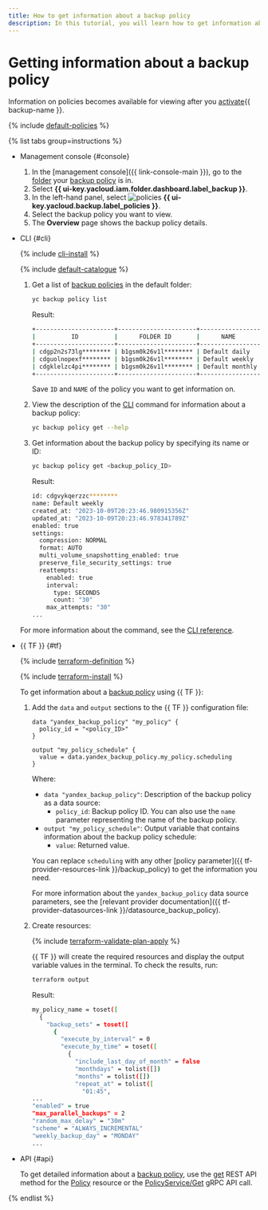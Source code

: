 ```yaml
---
title: How to get information about a backup policy
description: In this tutorial, you will learn how to get information about a {{ backup-full-name }} backup policy.
---
```


# Getting information about a backup policy

Information on policies becomes available for viewing after you [activate](../../concepts/index.md#providers){{ backup-name }}.

{% include [default-policies](../../../_includes/backup/default-policies.md) %}

{% list tabs group=instructions %}

- Management console {#console}

  1. In the [management console]({{ link-console-main }}), go to the [folder](../../../resource-manager/concepts/resources-hierarchy.md#folder) your [backup policy](../../../backup/concepts/policy.md) is in.
  1. Select **{{ ui-key.yacloud.iam.folder.dashboard.label_backup }}**.
  1. In the left-hand panel, select ![policies](../../../_assets/console-icons/calendar.svg) **{{ ui-key.yacloud.backup.label_policies }}**.
  1. Select the backup policy you want to view.
  1. The **Overview** page shows the backup policy details.

- CLI {#cli}

  {% include [cli-install](../../../_includes/cli-install.md) %}

  {% include [default-catalogue](../../../_includes/default-catalogue.md) %}

  1. Get a list of [backup policies](../../../backup/concepts/policy.md) in the default folder:

     ```bash
     yc backup policy list
     ```  

     Result:

     ```bash
     +----------------------+----------------------+-----------------+---------+---------------------+---------------------+
     |          ID          |      FOLDER ID       |      NAME       | ENABLED |     CREATED AT      |     UPDATED AT      |
     +----------------------+----------------------+-----------------+---------+---------------------+---------------------+
     | cdgp2n2s73lg******** | b1gsm0k26v1l******** | Default daily   | true    | 2023-07-20 13:55:14 | 2024-08-15 08:27:41 |
     | cdguolnopexf******** | b1gsm0k26v1l******** | Default weekly  | true    | 2023-07-20 13:55:14 | 2023-09-05 16:24:05 |
     | cdgklelzc4pi******** | b1gsm0k26v1l******** | Default monthly | true    | 2023-07-20 13:55:15 | 2024-09-02 08:40:18 |
     +----------------------+----------------------+-----------------+---------+---------------------+---------------------+
     ```
  
     Save `ID` and `NAME` of the policy you want to get information on.

  1. View the description of the [CLI](../../../cli/) command for information about a backup policy:

     ```bash
     yc backup policy get --help
     ```

  1. Get information about the backup policy by specifying its name or ID:

     ```bash
     yc backup policy get <backup_policy_ID>
     ```

     Result:

     ```bash
     id: cdgvykqerzzc********
     name: Default weekly
     created_at: "2023-10-09T20:23:46.980915356Z"
     updated_at: "2023-10-09T20:23:46.978341789Z"
     enabled: true
     settings:
       compression: NORMAL
       format: AUTO
       multi_volume_snapshotting_enabled: true
       preserve_file_security_settings: true
       reattempts:
         enabled: true
         interval:
           type: SECONDS
           count: "30"
         max_attempts: "30"
     ...
     ```

  For more information about the command, see the [CLI reference](../../../cli/cli-ref/managed-services/backup/policy/get.md).

- {{ TF }} {#tf}

  {% include [terraform-definition](../../../_tutorials/_tutorials_includes/terraform-definition.md) %}

  {% include [terraform-install](../../../_includes/terraform-install.md) %}

  To get information about a [backup policy](../../concepts/policy.md) using {{ TF }}:

  1. Add the `data` and `output` sections to the {{ TF }} configuration file:

      ```hcl
      data "yandex_backup_policy" "my_policy" {
        policy_id = "<policy_ID>"
      }

      output "my_policy_schedule" {
        value = data.yandex_backup_policy.my_policy.scheduling
      }
      ```

      Where:

      * `data "yandex_backup_policy"`: Description of the backup policy as a data source:
        * `policy_id`: Backup policy ID. You can also use the `name` parameter representing the name of the backup policy.
      * `output "my_policy_schedule"`: Output variable that contains information about the backup policy schedule:
        * `value`: Returned value.

      You can replace `scheduling` with any other [policy parameter]({{ tf-provider-resources-link }}/backup_policy) to get the information you need.

      For more information about the `yandex_backup_policy` data source parameters, see the [relevant provider documentation]({{ tf-provider-datasources-link }}/datasource_backup_policy).

  1. Create resources:

      {% include [terraform-validate-plan-apply](../../../_tutorials/_tutorials_includes/terraform-validate-plan-apply.md) %}

      {{ TF }} will create the required resources and display the output variable values in the terminal. To check the results, run:

      ```bash
      terraform output
      ```

      Result:

      ```bash
      my_policy_name = toset([
        {
          "backup_sets" = toset([
            {
              "execute_by_interval" = 0
              "execute_by_time" = toset([
                {
                  "include_last_day_of_month" = false
                  "monthdays" = tolist([])
                  "months" = tolist([])
                  "repeat_at" = tolist([
                    "01:45",
      ...
      "enabled" = true
      "max_parallel_backups" = 2
      "random_max_delay" = "30m"
      "scheme" = "ALWAYS_INCREMENTAL"
      "weekly_backup_day" = "MONDAY"
      ...
      ```

- API {#api}

  To get detailed information about a [backup policy](../../concepts/policy.md), use the [get](../../backup/api-ref/Policy/get.md) REST API method for the [Policy](../../backup/api-ref/Policy/index.md) resource or the [PolicyService/Get](../../backup/api-ref/grpc/Policy/get.md) gRPC API call.

{% endlist %}